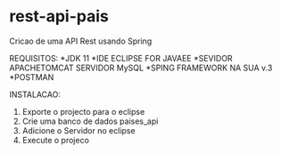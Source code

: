 # rest-api-pais
Cricao de uma API Rest usando Spring

REQUISITOS:
*JDK 11
*IDE ECLIPSE FOR JAVAEE
*SEVIDOR APACHETOMCAT SERVIDOR MySQL
*SPING FRAMEWORK NA SUA v.3
*POSTMAN 

INSTALACAO:
1. Exporte o projecto para o eclipse
2. Crie uma banco de dados paises_api
3. Adicione o Servidor no eclipse
4. Execute o projeco
